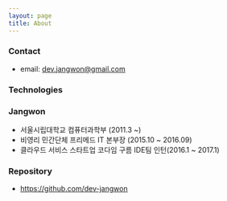 ```yaml
---
layout: page
title: About
---
```


### Contact
  * email: dev.jangwon@gmail.com

### Technologies

### Jangwon

  * 서울시립대학교 컴퓨터과학부 (2011.3 ~)
  * 비영리 민간단체 프리메드 IT 본부장 (2015.10 ~ 2016.09)
  * 클라우드 서비스 스타트업 코다임 구름 IDE팀 인턴(2016.1 ~ 2017.1)

### Repository
  * https://github.com/dev-jangwon
